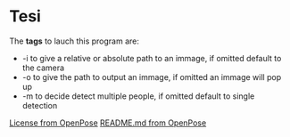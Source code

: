 # Tesi
The **tags** to lauch this program are:
* -i to give a relative or absolute path to an immage, if omitted default to the camera
* -o to give the path to output an immage, if omitted an immage will pop up
* -m to decide detect multiple people, if omitted default to single detection

[License from OpenPose](https://github.com/CMU-Perceptual-Computing-Lab/openpose/blob/master/LICENSE)
[README.md from OpenPose](https://github.com/CMU-Perceptual-Computing-Lab/openpose/blob/master/README.md)

